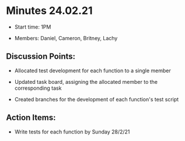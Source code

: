 # Minutes 24.02.21

* Start time: 1PM 


* Members: Daniel, Cameron, Britney, Lachy 


## Discussion Points: 

* Allocated test development for each function to a single member 

* Updated task board, assigning the allocated member to the corresponding task 

* Created branches for the development of each function's test script 

## Action Items: 

* Write tests for each function by Sunday 28/2/21 